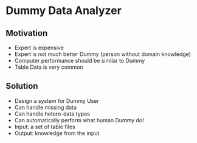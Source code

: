 # Dummy Data Analyzer
## Motivation
- Expert is expensive
- Expert is not much better Dummy (person without domain knowledge)
- Computer performance should be similar to Dummy 
- Table Data is very common

## Solution
- Design a system for Dummy User
- Can handle missing data
- Can handle hetero-data types
- Can automatically perform what human Dummy do!
- Input: a set of table files
- Output: knowledge from the input
